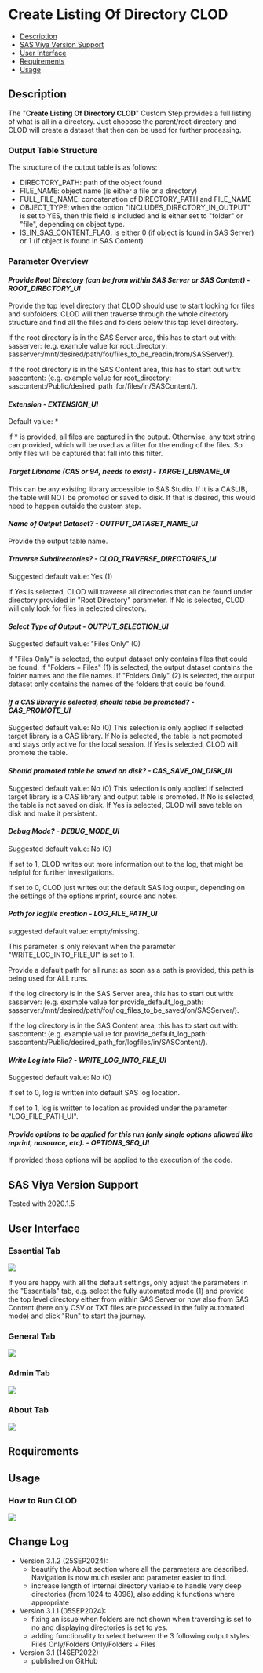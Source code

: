 # Create Listing Of Directory CLOD

- [Description](#description)
- [SAS Viya Version Support](#sas-viya-version-support)
- [User Interface](#user-interface)
- [Requirements](#requirements)
- [Usage](#usage)

## Description

The "**Create Listing Of Directory CLOD**" Custom Step provides a full listing of what is all in a directory.
Just chooose the parent/root directory and CLOD will create a dataset that then can be used for further processing.

### **Output Table Structure**

The structure of the output table is as follows:

- DIRECTORY_PATH: path of the object found
- FILE_NAME: object name (is either a file or a directory)
- FULL_FILE_NAME: concatenation of DIRECTORY_PATH and FILE_NAME
- OBJECT_TYPE: when the option "INCLUDES_DIRECTORY_IN_OUTPUT" is set to YES, then this field is included and is either set to "folder" or "file", depending on object type.
- IS_IN_SAS_CONTENT_FLAG: is either 0 (if object is found in SAS Server) or 1 (if object is found in SAS Content)

### **Parameter Overview**

#### **_Provide Root Directory (can be from within SAS Server or SAS Content) - ROOT_DIRECTORY_UI_**

Provide the top level directory that CLOD should use to start looking for files and subfolders. CLOD will then traverse through the whole directory structure and find all the files and folders below this top level directory.

If the root directory is in the SAS Server area, this has to start out with: sasserver: (e.g. example value for root_directory: sasserver:/mnt/desired/path/for/files_to_be_readin/from/SASServer/).

If the root directory is in the SAS Content area, this has to start out with: sascontent: (e.g. example value for root_directory: sascontent:/Public/desired_path_for/files/in/SASContent/).

#### **_Extension - EXTENSION_UI_**

Default value: \*

if \* is provided, all files are captured in the output.
Otherwise, any text string can provided, which will be used as a filter for the ending of the files. So only files will be captured that fall into this filter.

#### **_Target Libname (CAS or 94, needs to exist) - TARGET_LIBNAME_UI_**

This can be any existing library accessible to SAS Studio.
If it is a CASLIB, the table will NOT be promoted or saved to disk.
If that is desired, this would need to happen outside the custom step.

#### **_Name of Output Dataset? - OUTPUT_DATASET_NAME_UI_**

Provide the output table name.

#### **_Traverse Subdirectories? - CLOD_TRAVERSE_DIRECTORIES_UI_**

Suggested default value: Yes (1)

If Yes is selected, CLOD will traverse all directories that can be found under directory provided in "Root Directory" parameter.
If No is selected, CLOD will only look for files in selected directory.

#### **_Select Type of Output - OUTPUT_SELECTION_UI_**

Suggested default value: "Files Only" (0)

If "Files Only" is selected, the output dataset only contains files that could be found.
If "Folders + Files" (1) is selected, the output dataset contains the folder names and the file names.
If "Folders Only" (2) is selected, the output dataset only contains the names of the folders that could be found.

#### **_If a CAS library is selected, should table be promoted? - CAS_PROMOTE_UI_**

Suggested default value: No (0)
This selection is only applied if selected target library is a CAS library.
If No is selected, the table is not promoted and stays only active for the local session.
If Yes is selected, CLOD will promote the table.

#### **_Should promoted table be saved on disk? - CAS_SAVE_ON_DISK_UI_**

Suggested default value: No (0)
This selection is only applied if selected target library is a CAS library and output table is promoted.
If No is selected, the table is not saved on disk.
If Yes is selected, CLOD will save table on disk and make it persistent.

#### **_Debug Mode? - DEBUG_MODE_UI_**

Suggested default value: No (0)

If set to 1, CLOD writes out more information out to the log, that might be helpful for further investigations.

If set to 0, CLOD just writes out the default SAS log output, depending on the settings of the options mprint, source and notes.

#### **_Path for logfile creation - LOG_FILE_PATH_UI_**

suggested default value: empty/missing.

This parameter is only relevant when the parameter "WRITE_LOG_INTO_FILE_UI" is set to 1.

Provide a default path for all runs: as soon as a path is provided, this path is being used for ALL runs.

If the log directory is in the SAS Server area, this has to start out with: sasserver: (e.g. example value for provide_default_log_path: sasserver:/mnt/desired/path/for/log_files_to_be_saved/on/SASServer/).

If the log directory is in the SAS Content area, this has to start out with: sascontent: (e.g. example value for provide_default_log_path: sascontent:/Public/desired_path_for/logfiles/in/SASContent/).

#### **_Write Log into File? - WRITE_LOG_INTO_FILE_UI_**

Suggested default value: No (0)

If set to 0, log is written into default SAS log location.

If set to 1, log is written to location as provided under the parameter "LOG_FILE_PATH_UI".

#### **_Provide options to be applied for this run (only single options allowed like mprint, nosource, etc). - OPTIONS_SEQ_UI_**

If provided those options will be applied to the execution of the code.

## SAS Viya Version Support

Tested with 2020.1.5

## User Interface

### **Essential Tab**

![](img/clod_essential_tab.PNG)

If you are happy with all the default settings, only adjust the parameters in the "Essentials" tab, e.g. select the fully automated mode (1) and provide the top level directory either from within SAS Server or now also from SAS Content (here only CSV or TXT files are processed in the fully automated mode) and click "Run" to start the journey.

### **General Tab**

![](img/clod_general_tab.PNG)

### **Admin Tab**

![](img/clod_admin_tab.PNG)

### **About Tab**

![](img/clod_about_tab.PNG)

## Requirements

## Usage

### **How to Run CLOD**

![](img/clod_run_with_defaults.gif)

## Change Log

- Version 3.1.2 (25SEP2024):
  - beautify the About section where all the parameters are described. Navigation is now much easier and parameter easier to find.
  - increase length of internal directory variable to handle very deep directories (from 1024 to 4096), also adding k functions where appropriate
- Version 3.1.1 (05SEP2024):
  - fixing an issue when folders are not shown when traversing is set to no and displaying directories is set to yes.
  - adding functionality to select between the 3 following output styles: Files Only/Folders Only/Folders + Files
- Version 3.1 (14SEP2022)
  - published on GitHub
